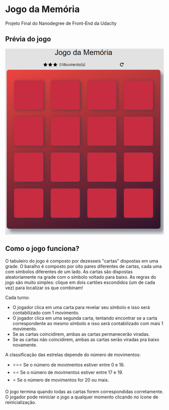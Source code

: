 # Jogo da Memória

Projeto Final do Nanodegree de Front-End da Udacity

## Prévia do jogo

<img src="img/example.png" alt="Visualização do jogo">

## Como o jogo funciona?

O tabuleiro do jogo é composto por dezesseis "cartas" dispostas em uma grade. O baralho é composto por oito pares diferentes de cartas, cada uma com símbolos diferentes de um lado. As cartas são dispostas aleatoriamente na grade com o símbolo voltado para baixo.
As regras do jogo são muito simples: clique em dois cartões escondidos (um de cada vez) para localizar os que combinam!

Cada turno:

- O jogador clica em uma carta para revelar seu símbolo e isso será contabilizado com 1 movimento.
- O jogador clica em uma segunda carta, tentando encontrar se a carta correspondente ao mesmo símbolo e isso será contabilizado com mais 1 movimento.
- Se as cartas coincidirem, ambas as cartas permanecerão viradas.
- Se as cartas não coincidirem, ambas as cartas serão viradas pra baixo novamente.

A classificação das estrelas depende do número de movimentos:

- :star::star::star: Se o número de movimentos estiver entre 0 e 16.
- :star::star: Se o número de movimentos estiver entre 17 e 19.
- :star: Se o número de movimentos for 20 ou mais.

O jogo termina quando todas as cartas forem correspondidas corretamente.
O jogador pode reiniciar o jogo a qualquer momento clicando no ícone de reinicialização.
